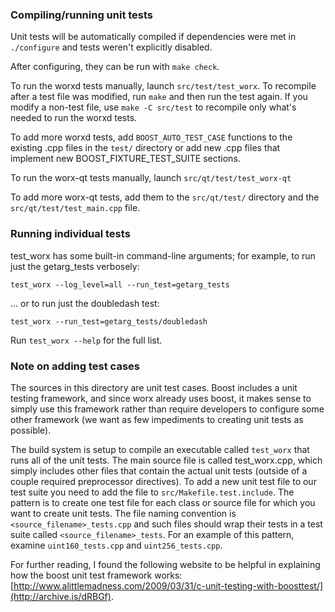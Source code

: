### Compiling/running unit tests

Unit tests will be automatically compiled if dependencies were met in `./configure`
and tests weren't explicitly disabled.

After configuring, they can be run with `make check`.

To run the worxd tests manually, launch `src/test/test_worx`. To recompile
after a test file was modified, run `make` and then run the test again. If you
modify a non-test file, use `make -C src/test` to recompile only what's needed
to run the worxd tests.

To add more worxd tests, add `BOOST_AUTO_TEST_CASE` functions to the existing
.cpp files in the `test/` directory or add new .cpp files that
implement new BOOST_FIXTURE_TEST_SUITE sections.

To run the worx-qt tests manually, launch `src/qt/test/test_worx-qt`

To add more worx-qt tests, add them to the `src/qt/test/` directory and
the `src/qt/test/test_main.cpp` file.

### Running individual tests

test_worx has some built-in command-line arguments; for
example, to run just the getarg_tests verbosely:

    test_worx --log_level=all --run_test=getarg_tests

... or to run just the doubledash test:

    test_worx --run_test=getarg_tests/doubledash

Run `test_worx --help` for the full list.

### Note on adding test cases

The sources in this directory are unit test cases.  Boost includes a
unit testing framework, and since worx already uses boost, it makes
sense to simply use this framework rather than require developers to
configure some other framework (we want as few impediments to creating
unit tests as possible).

The build system is setup to compile an executable called `test_worx`
that runs all of the unit tests.  The main source file is called
test_worx.cpp, which simply includes other files that contain the
actual unit tests (outside of a couple required preprocessor
directives). To add a new unit test file to our test suite you need
to add the file to `src/Makefile.test.include`. The pattern is to
create one test file for each class or source file for which you want
to create unit tests.  The file naming convention is
`<source_filename>_tests.cpp` and such files should wrap their tests
in a test suite called `<source_filename>_tests`.  For an example of
this pattern, examine `uint160_tests.cpp` and `uint256_tests.cpp`.

For further reading, I found the following website to be helpful in
explaining how the boost unit test framework works:
[http://www.alittlemadness.com/2009/03/31/c-unit-testing-with-boosttest/](http://archive.is/dRBGf).
